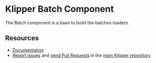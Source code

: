 Klipper Batch Component
=======================

The Batch component is a base to build the batches loaders.

Resources
---------

- [Documentation](https://doc.klipper.dev/components/batch)
- [Report issues](https://github.com/klipperdev/klipper/issues)
  and [send Pull Requests](https://github.com/klipperdev/klipper/pulls)
  in the [main Klipper repository](https://github.com/klipperdev/klipper)
